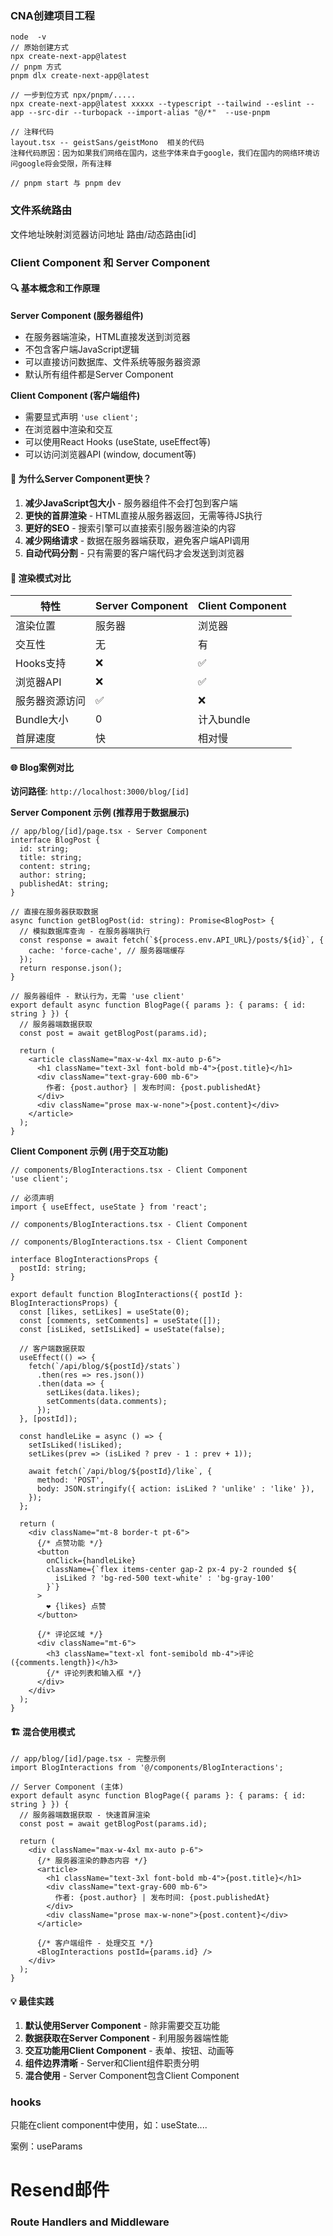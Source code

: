 ### CNA创建项目工程

```pnpm
node  -v
// 原始创建方式
npx create-next-app@latest
// pnpm 方式
pnpm dlx create-next-app@latest

// 一步到位方式 npx/pnpm/.....
npx create-next-app@latest xxxxx --typescript --tailwind --eslint --app --src-dir --turbopack --import-alias "@/*"  --use-pnpm

// 注释代码
layout.tsx -- geistSans/geistMono  相关的代码
注释代码原因：因为如果我们网络在国内，这些字体来自于google，我们在国内的网络环境访问google将会受限，所有注释

// pnpm start 与 pnpm dev
```

### 文件系统路由

文件地址映射浏览器访问地址
路由/动态路由[id]

### Client Component 和 Server Component

#### 🔍 基本概念和工作原理

**Server Component (服务器组件)**

- 在服务器端渲染，HTML直接发送到浏览器
- 不包含客户端JavaScript逻辑
- 可以直接访问数据库、文件系统等服务器资源
- 默认所有组件都是Server Component

**Client Component (客户端组件)**

- 需要显式声明 `'use client';`
- 在浏览器中渲染和交互
- 可以使用React Hooks (useState, useEffect等)
- 可以访问浏览器API (window, document等)

#### 🚀 为什么Server Component更快？

1. **减少JavaScript包大小** - 服务器组件不会打包到客户端
2. **更快的首屏渲染** - HTML直接从服务器返回，无需等待JS执行
3. **更好的SEO** - 搜索引擎可以直接索引服务器渲染的内容
4. **减少网络请求** - 数据在服务器端获取，避免客户端API调用
5. **自动代码分割** - 只有需要的客户端代码才会发送到浏览器

#### 📝 渲染模式对比

| 特性           | Server Component | Client Component |
| -------------- | ---------------- | ---------------- |
| 渲染位置       | 服务器           | 浏览器           |
| 交互性         | 无               | 有               |
| Hooks支持      | ❌               | ✅               |
| 浏览器API      | ❌               | ✅               |
| 服务器资源访问 | ✅               | ❌               |
| Bundle大小     | 0                | 计入bundle       |
| 首屏速度       | 快               | 相对慢           |

#### 🌐 Blog案例对比

**访问路径**: `http://localhost:3000/blog/[id]`

**Server Component 示例 (推荐用于数据展示)**

```tsx
// app/blog/[id]/page.tsx - Server Component
interface BlogPost {
  id: string;
  title: string;
  content: string;
  author: string;
  publishedAt: string;
}

// 直接在服务器获取数据
async function getBlogPost(id: string): Promise<BlogPost> {
  // 模拟数据库查询 - 在服务器端执行
  const response = await fetch(`${process.env.API_URL}/posts/${id}`, {
    cache: 'force-cache', // 服务器端缓存
  });
  return response.json();
}

// 服务器组件 - 默认行为，无需 'use client'
export default async function BlogPage({ params }: { params: { id: string } }) {
  // 服务器端数据获取
  const post = await getBlogPost(params.id);

  return (
    <article className="max-w-4xl mx-auto p-6">
      <h1 className="text-3xl font-bold mb-4">{post.title}</h1>
      <div className="text-gray-600 mb-6">
        作者: {post.author} | 发布时间: {post.publishedAt}
      </div>
      <div className="prose max-w-none">{post.content}</div>
    </article>
  );
}
```

**Client Component 示例 (用于交互功能)**

```tsx
// components/BlogInteractions.tsx - Client Component
'use client';

// 必须声明
import { useEffect, useState } from 'react';

// components/BlogInteractions.tsx - Client Component

// components/BlogInteractions.tsx - Client Component

interface BlogInteractionsProps {
  postId: string;
}

export default function BlogInteractions({ postId }: BlogInteractionsProps) {
  const [likes, setLikes] = useState(0);
  const [comments, setComments] = useState([]);
  const [isLiked, setIsLiked] = useState(false);

  // 客户端数据获取
  useEffect(() => {
    fetch(`/api/blog/${postId}/stats`)
      .then(res => res.json())
      .then(data => {
        setLikes(data.likes);
        setComments(data.comments);
      });
  }, [postId]);

  const handleLike = async () => {
    setIsLiked(!isLiked);
    setLikes(prev => (isLiked ? prev - 1 : prev + 1));

    await fetch(`/api/blog/${postId}/like`, {
      method: 'POST',
      body: JSON.stringify({ action: isLiked ? 'unlike' : 'like' }),
    });
  };

  return (
    <div className="mt-8 border-t pt-6">
      {/* 点赞功能 */}
      <button
        onClick={handleLike}
        className={`flex items-center gap-2 px-4 py-2 rounded ${
          isLiked ? 'bg-red-500 text-white' : 'bg-gray-100'
        }`}
      >
        ❤️ {likes} 点赞
      </button>

      {/* 评论区域 */}
      <div className="mt-6">
        <h3 className="text-xl font-semibold mb-4">评论 ({comments.length})</h3>
        {/* 评论列表和输入框 */}
      </div>
    </div>
  );
}
```

#### 🏗️ 混合使用模式

```tsx
// app/blog/[id]/page.tsx - 完整示例
import BlogInteractions from '@/components/BlogInteractions';

// Server Component (主体)
export default async function BlogPage({ params }: { params: { id: string } }) {
  // 服务器端数据获取 - 快速首屏渲染
  const post = await getBlogPost(params.id);

  return (
    <div className="max-w-4xl mx-auto p-6">
      {/* 服务器渲染的静态内容 */}
      <article>
        <h1 className="text-3xl font-bold mb-4">{post.title}</h1>
        <div className="text-gray-600 mb-6">
          作者: {post.author} | 发布时间: {post.publishedAt}
        </div>
        <div className="prose max-w-none">{post.content}</div>
      </article>

      {/* 客户端组件 - 处理交互 */}
      <BlogInteractions postId={params.id} />
    </div>
  );
}
```

#### 💡 最佳实践

1. **默认使用Server Component** - 除非需要交互功能
2. **数据获取在Server Component** - 利用服务器端性能
3. **交互功能用Client Component** - 表单、按钮、动画等
4. **组件边界清晰** - Server和Client组件职责分明
5. **混合使用** - Server Component包含Client Component

### hooks

只能在client component中使用，如：useState....

案例：useParams

# Resend邮件

### Route Handlers and Middleware
